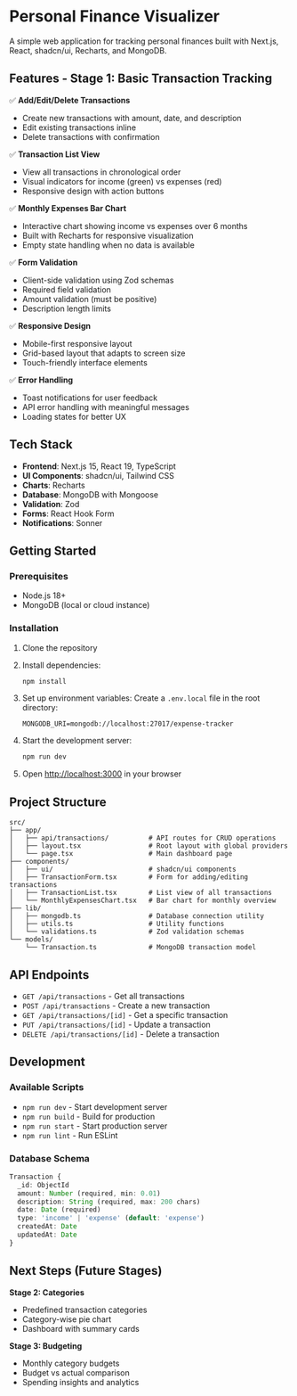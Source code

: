 # Personal Finance Visualizer

A simple web application for tracking personal finances built with Next.js, React, shadcn/ui, Recharts, and MongoDB.

## Features - Stage 1: Basic Transaction Tracking

✅ **Add/Edit/Delete Transactions**
- Create new transactions with amount, date, and description
- Edit existing transactions inline
- Delete transactions with confirmation

✅ **Transaction List View**
- View all transactions in chronological order
- Visual indicators for income (green) vs expenses (red)
- Responsive design with action buttons

✅ **Monthly Expenses Bar Chart**
- Interactive chart showing income vs expenses over 6 months
- Built with Recharts for responsive visualization
- Empty state handling when no data is available

✅ **Form Validation**
- Client-side validation using Zod schemas
- Required field validation
- Amount validation (must be positive)
- Description length limits

✅ **Responsive Design**
- Mobile-first responsive layout
- Grid-based layout that adapts to screen size
- Touch-friendly interface elements

✅ **Error Handling**
- Toast notifications for user feedback
- API error handling with meaningful messages
- Loading states for better UX

## Tech Stack

- **Frontend**: Next.js 15, React 19, TypeScript
- **UI Components**: shadcn/ui, Tailwind CSS
- **Charts**: Recharts
- **Database**: MongoDB with Mongoose
- **Validation**: Zod
- **Forms**: React Hook Form
- **Notifications**: Sonner

## Getting Started

### Prerequisites

- Node.js 18+ 
- MongoDB (local or cloud instance)

### Installation

1. Clone the repository
2. Install dependencies:
   ```bash
   npm install
   ```

3. Set up environment variables:
   Create a `.env.local` file in the root directory:
   ```
   MONGODB_URI=mongodb://localhost:27017/expense-tracker
   ```

4. Start the development server:
   ```bash
   npm run dev
   ```

5. Open [http://localhost:3000](http://localhost:3000) in your browser

## Project Structure

```
src/
├── app/
│   ├── api/transactions/          # API routes for CRUD operations
│   ├── layout.tsx                 # Root layout with global providers
│   └── page.tsx                   # Main dashboard page
├── components/
│   ├── ui/                        # shadcn/ui components
│   ├── TransactionForm.tsx        # Form for adding/editing transactions
│   ├── TransactionList.tsx        # List view of all transactions
│   └── MonthlyExpensesChart.tsx   # Bar chart for monthly overview
├── lib/
│   ├── mongodb.ts                 # Database connection utility
│   ├── utils.ts                   # Utility functions
│   └── validations.ts             # Zod validation schemas
└── models/
    └── Transaction.ts             # MongoDB transaction model
```

## API Endpoints

- `GET /api/transactions` - Get all transactions
- `POST /api/transactions` - Create a new transaction
- `GET /api/transactions/[id]` - Get a specific transaction
- `PUT /api/transactions/[id]` - Update a transaction
- `DELETE /api/transactions/[id]` - Delete a transaction

## Development

### Available Scripts

- `npm run dev` - Start development server
- `npm run build` - Build for production
- `npm run start` - Start production server
- `npm run lint` - Run ESLint

### Database Schema

```typescript
Transaction {
  _id: ObjectId
  amount: Number (required, min: 0.01)
  description: String (required, max: 200 chars)
  date: Date (required)
  type: 'income' | 'expense' (default: 'expense')
  createdAt: Date
  updatedAt: Date
}
```

## Next Steps (Future Stages)

**Stage 2: Categories**
- Predefined transaction categories
- Category-wise pie chart
- Dashboard with summary cards

**Stage 3: Budgeting**
- Monthly category budgets
- Budget vs actual comparison
- Spending insights and analytics

